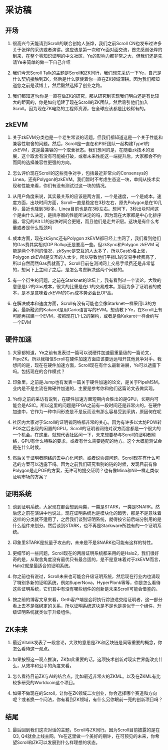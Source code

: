 # 采访稿

## 开场

1. 很高兴今天能请到Scroll的联合创始人张烨，我们之前Scroll CN也发布过许多关于张烨的采访或者演讲。这应该是第一次和Ye面对面交流，首先感谢张烨的到来，在整个零知识证明的中文社区，Ye的影响力都非常之大，但我们还是先请Ye来简单的做一下自己介绍

	

2. 我们今天Scroll Talk的主题是Scroll和ZK同行，我们想先采访一下Ye，自己是什么契机接触到ZK，然后是什么驱使着你一直在ZK领域深耕。因为我们都知道您之前是读博士，然后毅然选择了创业之路。

	

3. 我们都知道Ye你是一直在做ZK的研究，那从研究到实现我们明白还是有比较大的距离的，你是如何组建了现在Scroll的ZK团队，然后吸引他们加入Scroll。因为现在ZK电路的工程师资源，在全球应该都是比较稀有的。

## zkEVM
1. 关于zkEVM分类也是一个老生常谈的话题，但我们都知道这是一个关于性能和兼容性取舍的问题。然后，Scroll是一直在和PSE团队一起构建Type1的zkEVM，这是最兼容的一个取舍状态。我们想问的是，在随着zk技术的发展，这个取舍有没有可能被打破，或者未来性能这一端提升后，大家都会不约而同的选择兼容性更强的方向。

	

2. 怎么评价现在Scroll的这些竞争对手，包括最近非常火的Consensys的Linea，还有Polygon的zkEVM。我们暂时不考虑生态这一块，单纯从技术实现和性能来看，你们有没有测试过这一块的情况。

	

3. 从用户角度来说，其实最关系的应该是两方面，一个是速度，一个是成本。速度方面，出块时间方面，Scroll一直是稳定在3秒左右，原先Polygon是在10几秒，最近也降到3秒多，Linea目前也是在3秒左右。想问下，3秒出块时间这个是由什么决定，是排序器的性能所决定的吗，因为现在大家都是中心化排序器，常见的Alt L1的出块时间会更短，而且他们是走共识层。这块是有什么考量或者是什么瓶颈吗

	

4. 成本方面，现在zkSync还有Polygon zkEVM都已经上主网了，我们看到他们的Gas费其实相对OP Rollup还是要高一些。但zkSync和Polygon zkEVM 可能是两个不同的情况，zkSync是交互的人太多了，所以Gas价格上涨，Polygon zkEVM是交互的人太少，所以导致他们平摊L1的交易手续费高了，所以自然而然Gas费就高了。Scroll目前在测试网上交易手续费还是非常低的，想问下上主网了之后，是怎么考虑解决这两个问题的。

	

5. 有一个衍生的问题，之前在Starknet的论坛上，我有看到过一个谈论，大致的意思是L2的Gas成本，很大的比重是在L1的交易成本。那因为多了证明者的成本，是不是意味着zkEVM的Gas成本势必会比OP高。

	

6. 在解决成本和速度方面，Scroll有没有可能也会像Starknet一样采用L3的方案，最新融资的Kakarot是用Cario语言写的EVM。想请教下Ye，在Scroll上有可能再搭建一个EVM，按照现在L1-L2的架构，或者是像Kakarot一样合约写一个EVM

## 硬件加速

1. 大家都知道，Ye之前有发表过一篇可以说硬件加速最重量级的一篇论文，PipeZK。所以我相信Scroll在硬件加速方面应该要远远甩开其他竞争对手。我想问的是，现在在硬件加速方面，Scroll现在有什么最新进展，Ye可以透露下吗。包括现在的合作模式？

	

2. 印象里，之前是Jump也有发表一篇关于硬件加速的论文，是关于PipeMSM。业内是不是主流在做硬件加速的，主要是参考你和他们这篇论文去做实现。

	

3. Ye你之前的采访有说到，在硬件加速方面短期内会胜出的是GPU，长期内可能会是ASIC。所以这里的问题是FPGA之前有一段时间还是非常火的，在硬件加速中，它作为一种中间形态是不是反而没有那么容易受到采纳，原因何在呢

	

4. 社区内大家对于Scroll的证明者网络都非常的关心。因为有许多以太坊POW转POS之后出现的闲置的GPU，Scroll的证明者网络对双方而言都是一个很大的一个机会。在这里，就想代表社区问一下，未来想要参与Scroll的证明者网络，GPU有什么特殊的要求，或者有什么需要适配的地方。这个大概能测试会是在什么时候。

5. 然后关于证明者网络的去中心化问题，或者说协调问题，Scroll现在有什么可选的方案可以透露下吗。因为之前我们研究看别的链的时候，发现目前有像Polygon是走POE的方案，无许可的提交证明？也有像Mina和Nil一样走类似证明市场的方案？


## 证明系统
1. 谈到证明系统，大家现在都会想到两类，一类是STARK，一类是SNARK。然后您之前在演讲中也说过，现在证明系统也是模块化的趋势，那是不是意味着这样的分类就不适用了，之后我们谈到证明系统，就得按它前后端分别用的是什么组件来划分。然后谈到STARK，也不再是Starkware所独有的一个证明系统。

	

2. 印象里STARK是抗量子攻击的，未来是不是SNARK也可能有这样的特性。

	

3. 更细节的一些问题，Scroll现在的两层证明系统都采用的是Halo2，我们很好奇的是，从取舍角度没有最优只有最合适的，是不是意味着对于zkEVM而言，Halo2就是最适合的证明系统。

	

4. 你之前也有说过，Scroll未来也可能会升级证明系统，然后现在行业内也涌现了特别多新的证明系统，例如SuperNova，HyperPlonk等等，你是怎么看待这些证明系统，它们其中有没有哪些组件的创新是未来Scroll可能会借鉴的。

	

5. 按之前的博客文章来看，Geth客户端是会将执行踪迹递交给证明者，这一部分看上去不是强绑定的关系，所以证明系统这块是不是也是类似于一个组件，升级证明系统就类似于升级组件。

## ZK未来

1. 最近Vitalik发表了一段言论，大致的意思是ZK和区块链是同等重要的概念，你怎么看待这一观点。

	

2. 如果按照这一观点推演，ZK如此重要的话，这项技术创新对现实世界能改变什么，从效率和公平的角度来看。

	

3. 怎么看待目前ZK与AI的结合点，比如最近非常火的ZKML。以及在ZKML有比较多研究的Worldcoin这个项目。

	

4. 如果不做现在的Scroll，让你在ZK领域二次创业，你会选择哪个赛道和方向呢？或者换一个问法，你有看到ZK领域，有什么另你眼前一亮的创新项目吗？

## 结尾
1. 最后回到我们这次对话的主题，Scroll与ZK同行。因为Scroll目前披露的是在Q3, Q4就会上线主网。Ye在这里做一个美好的期许，在可预见的未来，你希望Scroll和ZK可以发展到什么样理想的状态。